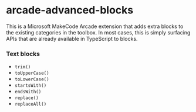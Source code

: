 # arcade-advanced-blocks

This is a Microsoft MakeCode Arcade extension that adds extra blocks to the existing categories in the toolbox. In most cases, this is simply surfacing APIs that are already available in TypeScript to blocks.

### Text blocks
* `trim()`
* `toUpperCase()`
* `toLowerCase()`
* `startsWith()`
* `endsWith()`
* `replace()`
* `replaceAll()`